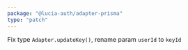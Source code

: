 ```yaml
---
package: "@lucia-auth/adapter-prisma"
type: "patch"
---
```


Fix type `Adapter.updateKey()`, rename param `userId` to `keyId`